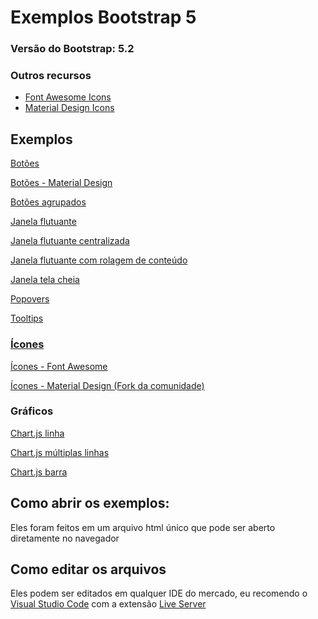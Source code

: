 # Exemplos Bootstrap 5

### Versão do Bootstrap: 5.2

### Outros recursos
- [Font Awesome Icons](https://fontawesome.com/)
- [Material Design Icons](https://materialdesignicons.com/)

## Exemplos
 
[Botões](https://luisrguerra.github.io/exemplos-bootstrap-5/botoes/botoes.html)

[Botões - Material Design](https://luisrguerra.github.io/exemplos-bootstrap-5/botoes/botoes-material.html)

[Botões agrupados](https://luisrguerra.github.io/exemplos-bootstrap-5/botoes/botoes-agrupados.html)

[Janela flutuante](https://luisrguerra.github.io/exemplos-bootstrap-5/janela/janela-flutuante.html)

[Janela flutuante centralizada](https://luisrguerra.github.io/exemplos-bootstrap-5/janela/janela-flutuante-centralizada.html)

[Janela flutuante com rolagem de conteúdo](https://luisrguerra.github.io/exemplos-bootstrap-5/janela/janela-flutuante-rolagem.html)

[Janela tela cheia](https://luisrguerra.github.io/exemplos-bootstrap-5/janela/janela-tela-cheia.html)

[Popovers](https://luisrguerra.github.io/exemplos-bootstrap-5/janela/popovers.html)

[Tooltips](https://luisrguerra.github.io/exemplos-bootstrap-5/janela/tooltips.html)


### [Ícones](icones/)

[Ícones - Font Awesome](https://luisrguerra.github.io/exemplos-bootstrap-5/icones/fontawesome.html)

[Ícones - Material Design (Fork da comunidade)](https://luisrguerra.github.io/exemplos-bootstrap-5/icones/materialdesignicons.html)

### Gráficos

[Chart.js linha](https://luisrguerra.github.io/exemplos-bootstrap-5/graficos/chartjs-linha.html)

[Chart.js múltiplas linhas](https://luisrguerra.github.io/exemplos-bootstrap-5/graficos/chartjs-linhas.html)

[Chart.js barra](https://luisrguerra.github.io/exemplos-bootstrap-5/graficos/chartjs-barras.html)

## Como abrir os exemplos:
Eles foram feitos em um arquivo html único que pode ser aberto diretamente no navegador

## Como editar os arquivos
Eles podem ser editados em qualquer IDE do mercado, eu recomendo o [Visual Studio Code](https://code.visualstudio.com/) com a extensão [Live Server](https://marketplace.visualstudio.com/items?itemName=ritwickdey.LiveServer)
